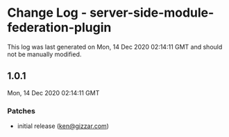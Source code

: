 # Change Log - server-side-module-federation-plugin

This log was last generated on Mon, 14 Dec 2020 02:14:11 GMT and should not be manually modified.

<!-- Start content -->

## 1.0.1

Mon, 14 Dec 2020 02:14:11 GMT

### Patches

- initial release (ken@gizzar.com)
